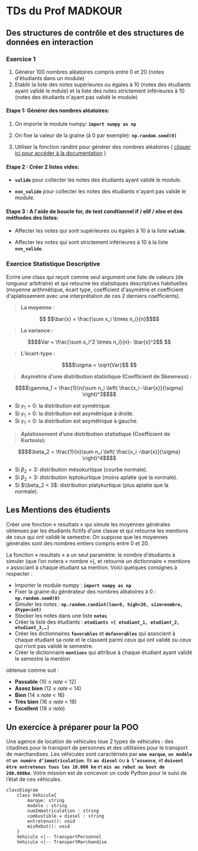 # TDs du Prof MADKOUR

## Des structures de contrôle et des structures de données en interaction

### Exercice 1

1. Générer 100 nombres aléatoires compris entre 0 et 20 (notes d'étudiants dans un module)
2. Etablir la liste des notes supérieures ou égales à 10 (notes des étudiants ayant validé le mdule) et la liste des notes strictement inférieures à 10 (notes des étudiants n'ayant pas validé le module)

#### **Etape 1:** Générer des nombres aléatoires:

1. On importe le module numpy: **`import numpy as np`**

2. On fixe la valeur de la graine (à 0 par exemple): **`np.random.seed(0)`**

3. Utiliser la fonction randint pour générer des nombres aléatoires ( [cliquer ici pour accéder à la documentation](https://numpy.org/doc/stable/reference/random/generated/numpy.random.randint.html#numpy-random-randint/) )

#### **Etape 2 :** Créer 2 listes vides:

+ **`valide`** pour collecter les notes des étudiants ayant validé le module.

+ **`non_valide`** pour collecter les notes des étudiants n'ayant pas validé le module.

#### **Etape 3 :** A l'aide de boucle for, de test condtionnel if / elif / else et des méthodes des listes:

+ Affecter les notes qui sont supérieures ou égales à 10 à la liste **`valide`**.

+ Affecter les notes qui sont strictement inférieures à 10 à la liste **`non_valide`**.

### Exercice Statistique Descriptive

Ecrire une class  qui reçoit comme seul argument une liste de valeurs (de longueur arbitraire) et qui retourne les statistiques descriptives habituelles (moyenne arithmétique, écart type, coefficient d'asymétrie et coefficient d'aplatissement avec une interprétation de ces 2 derniers coefficients).

> **La moyenne :**

```math

$$\bar{x} = \frac{\sum x_i \times n_i}{n}$$
```

> **La variance :**

```math
$$Var = \frac{\sum x_i^2 \times n_i}{n}- \bar{x}^2$$

```

> **L'écart-type :**

```math
$$\sigma = \sqrt{Var}$$

```

> **Asymétrie d’une distribution statistique (Coefficient de Skewness) :**

```math
$$\gamma_1 = \frac{1}{n}\sum n_i \left( \frac{x_i -\bar{x}}{\sigma} \right)^3$$
```

+ Si $\gamma_1 = 0$: la distribution est symétrique.
+ Si $\gamma_1 > 0$: la distribution est asymétrique à droite.
+ Si $\gamma_1 < 0$: la distribution est asymétrique à gauche.

> **Aplatissement d’une distribution statistique (Coefficient de Kurtosis):**

```math
$$\beta_2 = \frac{1}{n}\sum n_i \left( \frac{x_i -\bar{x}}{\sigma} \right)^4$$
```

+ Si $\beta_2 = 3$: distribution mésokurtique (courbe normale).
+ Si $\beta_2> 3$: distribution leptokurtique (moins aplatie que la normale).
+ Si $\\beta_2 < 3$: distribution platykurtique (plus aplatie que la normale).

## Les Mentions des étudients

Créer une fonction « resultats » qui simule les moyennes générales obtenues par les étudiants fictifs d'une
classe et qui retourne les mentions de ceux qui ont validé le semestre. On suppose que les moyennes générales
sont des nombres entiers compris entre 0 et 20.

La fonction « resultats » a un seul paramètre: le nombre d'étudiants à simuler (que l’on notera « nombre »), et retourne un dictionnaire « mentions » associant à chaque étudiant sa mention.
Voici quelques consignes à respecter :

+ Importer le module numpy : **`import numpy as np`**
+ Fixer la graine du générateur des nombres aléatoires à 0 : **`np.random.seed(0)`**
+ Simuler les notes : **`np.random.randint(low=0, high=20, size=nombre, dtype=int)`**
+ Stocker les notes dans une liste **`notes`**
+ Créer la liste des étudiants : **`etudiants =[ etudiant_1, etudiant_2, etudiant_3,…]`**
+ Créer les dictionnaires **`favorables`** et **`defavorables`** qui associent à chaque étudiant sa note et le
classent parmi ceux qui ont validé ou ceux qui n’ont pas validé le semestre.
+ Créer le dictionnaire **`mentions`** qui attribue à chaque étudiant ayant validé le semestre la mention

obtenue comme suit :

+ **Passable** (10 ≤ 𝑛𝑜𝑡𝑒 < 12)  
+ **Assez bien** (12 ≤ 𝑛𝑜𝑡𝑒 < 14)  
+ **Bien** (14 ≤ 𝑛𝑜𝑡𝑒 < 16)  
+ **Très bien** (16 ≤ 𝑛𝑜𝑡𝑒 < 18)  
+ **Excellent** (18 ≤ 𝑛𝑜𝑡𝑒)  

## Un exercice à préparer pour la POO

Une agence de location de véhicules loue 2 types de véhicules : des citadines pour le transport de personnes et des utilitaires pour le transport de marchandises. Les véhicules sont caractérisés par **`une marque`**, **`un modèle`** et **`un numéro d’immatriculation`**. Ils **`au diesel`** ou **`à l’essence`**, et **`doivent être entretenus tous les 10.000 km`** et **`mis au rebut au bout de 200.000km`**.
Votre mission est de concevoir un code Python pour le suivi de l’état de ces véhicules.

```mermaid
classDiagram
    class Vehicule{
        marque: string
        modele : string
        numImmatriculation : string
        combustible = diesel : string
        entretenus(): void
        misRebut(): void
    }
    Vehicule <|-- TransportPersonnel
    Vehicule <|-- TransportMarchandise
```

